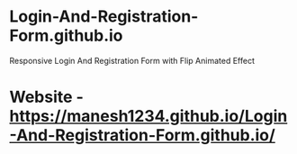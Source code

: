 # Login-And-Registration-Form.github.io
Responsive Login And Registration Form with Flip Animated Effect
# Website - https://manesh1234.github.io/Login-And-Registration-Form.github.io/
